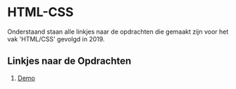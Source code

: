 # HTML-CSS

Onderstaand staan alle linkjes naar de opdrachten die gemaakt zijn voor het vak 'HTML/CSS' gevolgd in 2019.

## Linkjes naar de Opdrachten
1. [Demo](https://BrianJakobs.github.io/htmlcss)
